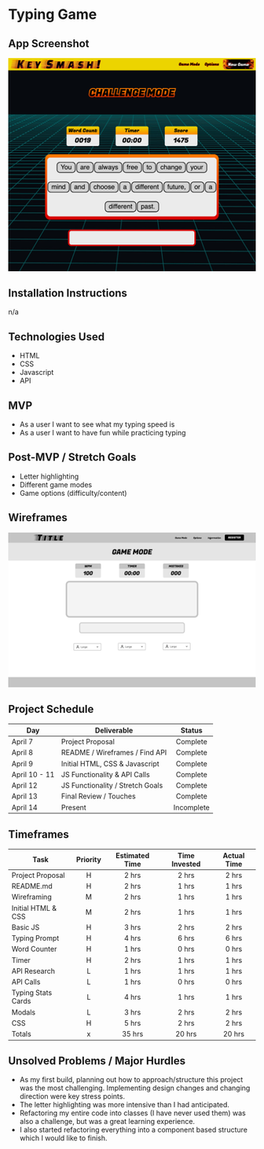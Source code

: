 # Typing Game


## App Screenshot
![Key Smash Screen Shot](/proposal/screen-shot.png)

## Installation Instructions
n/a

## Technologies Used
- HTML
- CSS
- Javascript
- API

## MVP
- As a user I want to see what my typing speed is
- As a user I want to have fun while practicing typing

## Post-MVP / Stretch Goals
- Letter highlighting
- Different game modes
- Game options (difficulty/content)

## Wireframes
![App Wireframe](/proposal/main-page-wireframe.png)


## Project Schedule
|      Day      |            Deliverable           |   Status   |     
|---------------|----------------------------------|:----------:|
| April 7       | Project Proposal                 |  Complete  |
| April 8       | README / Wireframes / Find API   |  Complete  |
| April 9       | Initial HTML, CSS & Javascript   |  Complete  |
| April 10 - 11 | JS Functionality & API Calls     |  Complete  |
| April 12      | JS Functionality / Stretch Goals |  Complete  |
| April 13      | Final Review / Touches           |  Complete  |
| April 14      | Present                          | Incomplete |

## Timeframes
|         Task         | Priority | Estimated Time | Time Invested | Actual Time |
|----------------------|:--------:|:--------------:|:-------------:|:-----------:|
| Project Proposal     |    H     |     2 hrs      |     2 hrs     |    2 hrs    |
| README.md            |    H     |     2 hrs      |     1 hrs     |    1 hrs    |
| Wireframing          |    M     |     2 hrs      |     1 hrs     |    1 hrs    |
| Initial HTML & CSS   |    M     |     2 hrs      |     1 hrs     |    1 hrs    |
| Basic JS             |    H     |     3 hrs      |     2 hrs     |    2 hrs    |
| Typing Prompt        |    H     |     4 hrs      |     6 hrs     |    6 hrs    |
| Word Counter         |    H     |     1 hrs      |     0 hrs     |    0 hrs    |
| Timer                |    H     |     2 hrs      |     1 hrs     |    1 hrs    |
| API Research         |    L     |     1 hrs      |     1 hrs     |    1 hrs    |
| API Calls            |    L     |     1 hrs      |     0 hrs     |    0 hrs    |
| Typing Stats Cards   |    L     |     4 hrs      |     1 hrs     |    1 hrs    |
| Modals               |    L     |     3 hrs      |     2 hrs     |    2 hrs    |
| CSS                  |    H     |     5 hrs      |     2 hrs     |    2 hrs    |
| Totals               |    x     |     35 hrs     |     20 hrs    |    20 hrs   |

## Unsolved Problems / Major Hurdles
- As my first build, planning out how to approach/structure this project was the most challenging. Implementing design changes and changing direction were key stress points.
- The letter highlighting was more intensive than I had anticipated.
- Refactoring my entire code into classes (I have never used them) was also a challenge, but was a great learning experience.
- I also started refactoring everything into a component based structure which I would like to finish.

